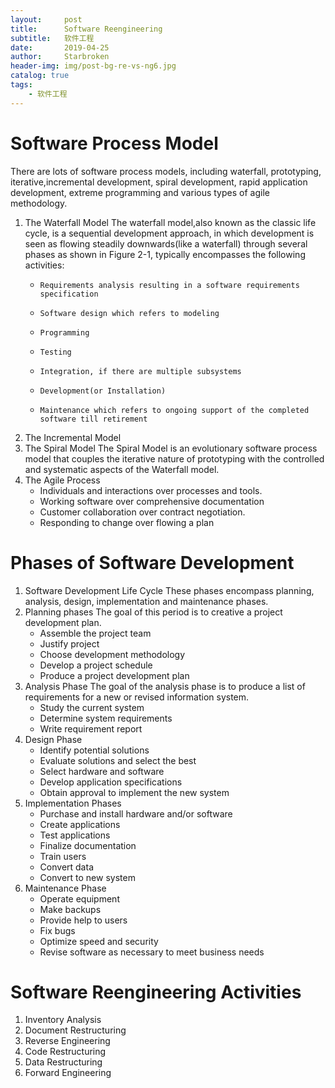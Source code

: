 ```yaml
---
layout:     post
title:      Software Reengineering
subtitle:   软件工程
date:       2019-04-25
author:     Starbroken
header-img: img/post-bg-re-vs-ng6.jpg
catalog: true
tags:
    - 软件工程
---
```

# Software Process Model
There are lots of software process models, including waterfall, prototyping, iterative,incremental development, spiral development, rapid application development, extreme programming and various types of agile methodology.
1. The Waterfall Model
    The waterfall model,also known as the classic life cycle, is a sequential development approach, in which development is seen as flowing steadily downwards(like a waterfall) through several phases as shown in Figure 2-1, typically encompasses the following activities:
    *     Requirements analysis resulting in a software requirements specification
    *     Software design which refers to modeling
    *     Programming
    *     Testing
    *     Integration, if there are multiple subsystems
    *     Development(or Installation)
    *     Maintenance which refers to ongoing support of the completed software till retirement
2. The Incremental Model
3. The Spiral Model
    The Spiral Model is an evolutionary software process model that couples the iterative nature of prototyping with the controlled and systematic aspects of the Waterfall model.
4. The Agile Process
    - Individuals and interactions over processes and tools.
    -   Working software over comprehensive documentation
    -   Customer collaboration over contract negotiation.
    -   Responding to change over flowing a plan

    
# Phases of Software Development
1. Software Development Life Cycle
    These phases encompass planning, analysis, design, implementation and maintenance phases.
2. Planning phases
    The goal of this period is to creative a project development plan.
    - Assemble the project team
    - Justify project
    - Choose development methodology
    - Develop a project schedule
    - Produce a project development plan
3. Analysis Phase
    The goal of the analysis phase is to produce a list of requirements for a new or revised information system.
    - Study the current system
    - Determine system requirements
    - Write requirement report
4. Design Phase
    - Identify potential solutions
    - Evaluate solutions and select the best
    - Select hardware and software
    - Develop application specifications
    - Obtain approval to implement the new system
5. Implementation Phases
    - Purchase and install hardware and/or software
    - Create applications
    - Test applications
    - Finalize documentation
    - Train users
    - Convert data
    - Convert to new system
6. Maintenance Phase
    - Operate equipment
    - Make backups
    - Provide help to users
    - Fix bugs
    - Optimize speed and security
    - Revise software as necessary to meet business needs

#     Software Reengineering Activities
1. Inventory Analysis
2. Document Restructuring
3. Reverse Engineering
4. Code Restructuring
5. Data Restructuring
6. Forward Engineering
